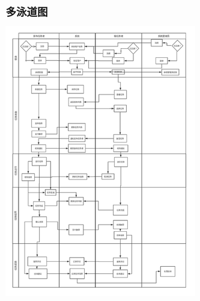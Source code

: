 # 多泳道图

![泳道图](https://github.com/sysuswsad/mission_craft/blob/master/docs/imgs/%E6%B3%B3%E9%81%93%E5%9B%BE.jpg)
